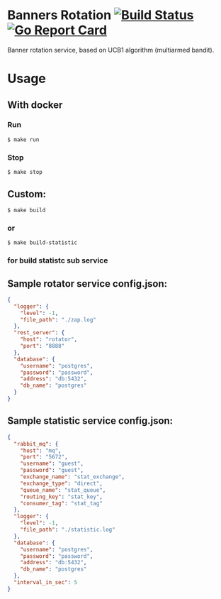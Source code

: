 # Banners Rotation  [![Build Status](https://travis-ci.org/{ORG-or-USERNAME}/{REPO-NAME}.png?branch=master)](https://travis-ci.org/{ORG-or-USERNAME}/{REPO-NAME}) [![Go Report Card](https://goreportcard.com/badge/github.com/nsmak/bannersRotation)](https://goreportcard.com/report/github.com/nsmak/bannersRotation)

Banner rotation service, based on  UCB1 algorithm (multiarmed bandit).

# Usage

## With docker
### Run
```
$ make run
```

### Stop
```
$ make stop
```

## Custom:
```
$ make build
```

### or

```
$ make build-statistic
```
### for build statistc sub service


## Sample rotator service config.json:

``` json 
{
  "logger": {
    "level": -1,
    "file_path": "./zap.log"
  },
  "rest_server": {
    "host": "rotator",
    "port": "8888"
  },
  "database": {
    "username": "postgres",
    "password": "password",
    "address": "db:5432",
    "db_name": "postgres"
  }
}
```

## Sample statistic service config.json:

``` json 
{
  "rabbit_mq": {
    "host": "mq",
    "port": "5672",
    "username": "guest",
    "password": "guest",
    "exchange_name": "stat_exchange",
    "exchange_type": "direct",
    "queue_name": "stat_queue",
    "routing_key": "stat_key",
    "consumer_tag": "stat_tag"
  },
  "logger": {
    "level": -1,
    "file_path": "./statistic.log"
  },
  "database": {
    "username": "postgres",
    "password": "password",
    "address": "db:5432",
    "db_name": "postgres"
  },
  "interval_in_sec": 5
}
```